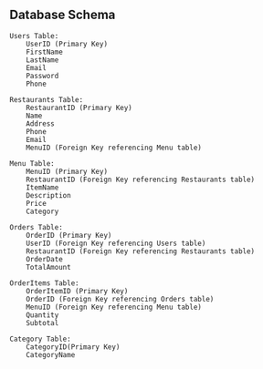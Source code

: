 ## Database Schema

    Users Table:
        UserID (Primary Key)
        FirstName
        LastName
        Email
        Password
        Phone

    Restaurants Table:
        RestaurantID (Primary Key)
        Name
        Address
        Phone
        Email
        MenuID (Foreign Key referencing Menu table)

    Menu Table:
        MenuID (Primary Key)
        RestaurantID (Foreign Key referencing Restaurants table)
        ItemName
        Description
        Price
        Category

    Orders Table:
        OrderID (Primary Key)
        UserID (Foreign Key referencing Users table)
        RestaurantID (Foreign Key referencing Restaurants table)
        OrderDate
        TotalAmount

    OrderItems Table:
        OrderItemID (Primary Key)
        OrderID (Foreign Key referencing Orders table)
        MenuID (Foreign Key referencing Menu table)
        Quantity
        Subtotal

    Category Table:
        CategoryID(Primary Key)
        CategoryName



        








